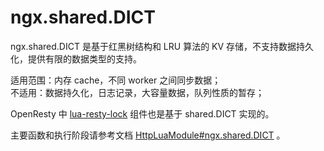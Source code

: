 # ngx.shared.DICT

ngx.shared.DICT 是基于红黑树结构和 LRU 算法的 KV 存储，不支持数据持久化，提供有限的数据类型的支持。

适用范围：内存 cache，不同 worker 之间同步数据；  
不适用：数据持久化，日志记录，大容量数据，队列性质的暂存；

OpenResty 中 [lua-resty-lock](https://github.com/openresty/lua-resty-lock) 组件也是基于 shared.DICT 实现的。

主要函数和执行阶段请参考文档 [HttpLuaModule#ngx.shared.DICT](https://github.com/openresty/lua-nginx-module#ngxshareddict) 。
